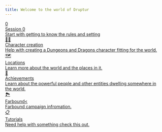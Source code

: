 ```yaml
---
title: Welcome to the world of Druptur
---
```

<div class="grid-container">

<a href="[[Druptur Wiki/quartz/content/Session 0|Session 0]]" class="grid-item type-1">
<div class="icon">0️</div>
<div class="title">Session 0</div>
<div class="description">Start with getting to know the rules and setting</div>
</a>

<a href="[[Character Creation Walkthrough]]" class="grid-item type-2">
<div class="icon">🧙‍♂️</div>
<div class="title">Character creation</div>
<div class="description">Help with creating a Dungeons and Dragons character fitting for the world.</div>
</a>

<a href="[[Major locations]]" class="grid-item type-3">
<div class="icon">🗺️</div>
<div class="title">Locations</div>
<div class="description">Learn more about the world and the places in it.</div>
</a>

<a href="[[Powerful entities]]" class="grid-item type-4">
<div class="icon">👑</div>
<div class="title">Achievements</div>
<div class="description">Learn about the powerful people and other entities dwelling somewhere in the world.</div>
</a>

<a href="[[Campaign introduction]]" class="grid-item type-5">
<div class="icon">🏞️</div>
<div class="title">Farbound<</div>
<div class="description">Farbound campaign infromation.</div>
</a>

<a href="[[List of Tutorials]]" class="grid-item type-6">
<div class="icon">📋</div>
<div class="title">Tutorials</div>
<div class="description">Need help with something check this out.</div>
</a>
</div>

